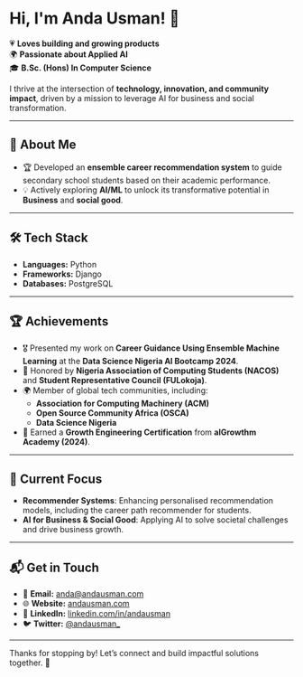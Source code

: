 # Hi, I'm **Anda Usman**! 👋  

💗 **Loves building and growing products**  
🌍 **Passionate about Applied AI**  
🎓 **B.Sc. (Hons) In Computer Science**  

I thrive at the intersection of **technology, innovation, and community impact**, driven by a mission to leverage AI for business and social transformation.  

---

## 🚀 About Me  
 
- 🏆 Developed an **ensemble career recommendation system** to guide  secondary school students based on their academic performance.  
- 💡 Actively exploring **AI/ML** to unlock its transformative potential in **Business** and **social good**.  

---

## 🛠️ Tech Stack  

- **Languages:** Python  
- **Frameworks:** Django  
- **Databases:** PostgreSQL  

---

## 🏆 Achievements  

- 🎖️ Presented my work on **Career Guidance Using Ensemble Machine Learning** at the **Data Science Nigeria AI Bootcamp 2024**.  
- 🏅 Honored by **Nigeria Association of Computing Students (NACOS)** and **Student Representative Council (FULokoja)**.  
- 🌍 Member of global tech communities, including:  
  - **Association for Computing Machinery (ACM)**  
  - **Open Source Community Africa (OSCA)**  
  - **Data Science Nigeria**  
- 🏅 Earned a **Growth Engineering Certification** from **alGrowthm Academy (2024)**.  

---

## 🌱 Current Focus  

- **Recommender Systems**: Enhancing personalised recommendation models, including the career path recommender for students.  
- **AI for Business & Social Good**: Applying AI to solve societal challenges and drive business growth.  

---

## 📬 Get in Touch  

- 📧 **Email:** [anda@andausman.com](mailto:anda@andausman.com)  
- 🌐 **Website:** [andausman.com](https://andausman.com)  
- 💼 **LinkedIn:** [linkedin.com/in/andausman](https://linkedin.com/in/anda-usman-ai)  
- 🐦 **Twitter:** [@andausman_](https://twitter.com/andausman_)  

---



Thanks for stopping by! Let’s connect and build impactful solutions together. 🚀
